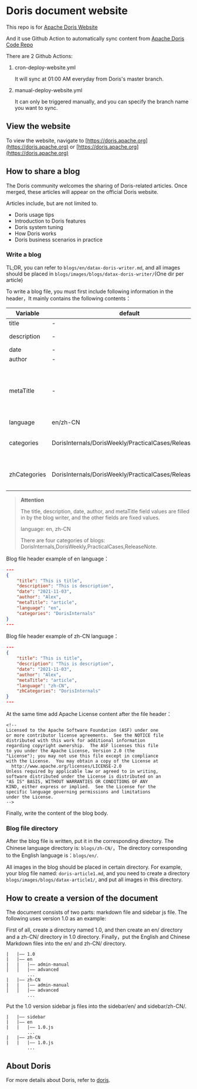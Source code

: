 <!-- 
Licensed to the Apache Software Foundation (ASF) under one
or more contributor license agreements.  See the NOTICE file
distributed with this work for additional information
regarding copyright ownership.  The ASF licenses this file
to you under the Apache License, Version 2.0 (the
"License"); you may not use this file except in compliance
with the License.  You may obtain a copy of the License at

  http://www.apache.org/licenses/LICENSE-2.0

Unless required by applicable law or agreed to in writing,
software distributed under the License is distributed on an
"AS IS" BASIS, WITHOUT WARRANTIES OR CONDITIONS OF ANY
KIND, either express or implied.  See the License for the
specific language governing permissions and limitations
under the License.
-->

# Doris document website

This repo is for [Apache Doris Website](https://doris.apache.org)

And it use Github Action to automatically sync content from [Apache Doris Code Repo](https://github.com/apache/doris)

There are 2 Github Actions:

1. cron-deploy-website.yml

    It will sync at 01:00 AM everyday from Doris's master branch.

2. manual-deploy-website.yml

    It can only be triggered manually, and you can specify the branch name you want to sync.

## View the website

To view the website, navigate to 
[https://doris.apache.org](https://doris.apache.org) 
or
[https://doris.apache.org](https://doris.apache.org)

## How to share a blog

The Doris community welcomes the sharing of Doris-related articles. Once merged, these articles will appear on the official Doris website.

Articles include, but are not limited to.

* Doris usage tips
* Introduction to Doris features
* Doris system tuning
* How Doris works
* Doris business scenarios in practice

### Write a blog

TL;DR, you can refer to `blogs/en/datax-doris-writer.md`, and all images should be placed in `blogs/images/blogs/datax-doris-writer/`(One dir per article)

To write a blog file, you must first include following information in the header，It mainly contains the following contents：

| Variable | default | description |
|--------|----------------------------|----------|
| title| - | Blog title|
| description | - | Blog description|
| date | - | Blog date |
| author | - | Blog author |
| metaTitle | - | The title displayed by the browser when browsing the article |
| language | en/zh-CN | language |
| categories | DorisInternals/DorisWeekly/PracticalCases/ReleaseNote | Just required in en language |
| zhCategories | DorisInternals/DorisWeekly/PracticalCases/ReleaseNote | Just required in zh-CN language |

>**Attention**
>
>The title, description, date, author, and metaTitle field values are filled in by the blog writer, and the other fields are fixed values.
>
>language: en, zh-CN
>
>There are four categories of blogs: DorisInternals,DorisWeekly,PracticalCases,ReleaseNote. 

Blog file header example of en language：

```json
---
{
    "title": "This is title",
    "description": "This is description",
    "date": "2021-11-03",
    "author": "Alex",
    "metaTitle": "article",
    "language": "en",
    "categories": "DorisInternals"
}
---
```

Blog file header example of zh-CN language：

```json
---
{
    "title": "This is title",
    "description": "This is description",
    "date": "2021-11-03",
    "author": "Alex",
    "metaTitle": "article",
    "language": "zh-CN",
    "zhCategories": "DorisInternals"
}
---
```

At the same time add Apache License content after the file header：

```
<!-- 
Licensed to the Apache Software Foundation (ASF) under one
or more contributor license agreements.  See the NOTICE file
distributed with this work for additional information
regarding copyright ownership.  The ASF licenses this file
to you under the Apache License, Version 2.0 (the
"License"); you may not use this file except in compliance
with the License.  You may obtain a copy of the License at
  http://www.apache.org/licenses/LICENSE-2.0
Unless required by applicable law or agreed to in writing,
software distributed under the License is distributed on an
"AS IS" BASIS, WITHOUT WARRANTIES OR CONDITIONS OF ANY
KIND, either express or implied.  See the License for the
specific language governing permissions and limitations
under the License.
-->
```

Finally, write the content of the blog body.

### Blog file directory

After the blog file is written, put it in the corresponding directory. The Chinese language directory is: `blogs/zh-CN/`，The directory corresponding to the English language is：`blogs/en/`.

All images in the blog should be placed in certain directory. For example, your blog file named: `doris-article1.md`, and you need to create a directory `blogs/images/blogs/datax-article1/`, and put all images in this directory.

## How to create a version of the document
The document consists of two parts: markdown file and sidebar js file. The following uses version 1.0 as an example:

First of all, create a directory named 1.0, and then create an en/ directory and a zh-CN/ directory in 1.0 directory. Finally，put the English and Chinese Markdown files into the en/ and zh-CN/ directory.
```
|   |—— 1.0
|   |—— en
|   |   |—— admin-manual 
│   │   |—— advanced
        ...
|   |—— zh-CN
|   |   |—— admin-manual 
│   │   |—— advanced   
        ...
```

Put the 1.0 version sidebar js files into the sidebar/en/ and sidebar/zh-CN/.
```
|   |—— sidebar
|   |—— en
|   |   |—— 1.0.js
        ...
|   |—— zh-CN
|   |   |—— 1.0.js
        ...
```

## About Doris

For more details about Doris, refer to [doris](https://github.com/apache/doris/blob/master/docs/README.md).


